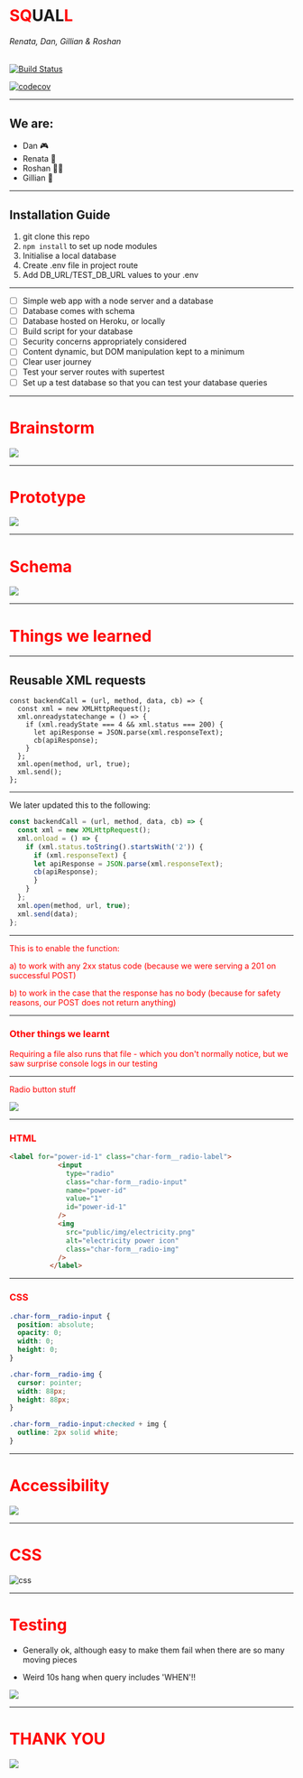 # <font color="red">SQ</font>UAL<font color="red">L</font>
<h6>
Renata, Dan, Gillian & Roshan
</h6>

[![Build Status](https://travis-ci.org/fac18/week6-coda-squall.svg?branch=master)](https://travis-ci.org/fac18/week6-coda-squall)

[![codecov](https://codecov.io/gh/fac18/week6-coda-squall/branch/master/graph/badge.svg)](https://codecov.io/gh/fac18/week6-coda-squall)

---

## We are:
* Dan 🎮
* Renata 🐰
* Roshan 🙆🏾
* Gillian 🍬

---

## Installation Guide

1. git clone this repo
2. `npm install` to set up node modules
3. Initialise a local database
4. Create .env file in project route
5. Add DB_URL/TEST_DB_URL values to your .env

---

- [ ] Simple web app with a node server and a database
- [ ] Database comes with schema
- [ ] Database hosted on Heroku, or locally
- [ ] Build script for your database
- [ ] Security concerns appropriately considered
- [ ] Content dynamic, but DOM manipulation kept to a minimum
- [ ] Clear user journey
- [ ] Test your server routes with supertest
- [ ] Set up a test database so that you can test your database queries

---

# <font color="red">Brainstorm</font>

![](https://i.imgur.com/t2RebOo.jpg)

---

# <font color="red">Prototype</font>

![](https://i.imgur.com/OrAqGnx.jpg)

---

# <font color="red">Schema</font>

![](https://i.imgur.com/pfGJA4a.png)

---

# <font color="red">Things we learned</font>

---

<h2> Reusable XML requests </h2>

```javascript=
const backendCall = (url, method, data, cb) => {
  const xml = new XMLHttpRequest();
  xml.onreadystatechange = () => {
    if (xml.readyState === 4 && xml.status === 200) {
      let apiResponse = JSON.parse(xml.responseText);
      cb(apiResponse);
    }
  };
  xml.open(method, url, true);
  xml.send();
};
```

---

We later updated this to the following:

```javascript
const backendCall = (url, method, data, cb) => {
  const xml = new XMLHttpRequest();
  xml.onload = () => {
    if (xml.status.toString().startsWith('2')) {
      if (xml.responseText) {
      let apiResponse = JSON.parse(xml.responseText);
      cb(apiResponse);
      }
    }
  };
  xml.open(method, url, true);
  xml.send(data);
};
```

---

<font color="red">
This is to enable the function:

a) to work with any 2xx status code (because we were serving a 201 on successful POST)

b) to work in the case that the response has no body (because for safety reasons, our POST does not return anything)
</font>

---

### <font color="red">Other things we learnt

Requiring a file also runs that file - which you don't normally notice, but we saw surprise console logs in our testing
</font>

---

<font color="red">Radio button stuff</font>

![](https://media.giphy.com/media/ER9ew0BbQGCDC/giphy.gif)

---

### <font color='red'> HTML </font>

```html
<label for="power-id-1" class="char-form__radio-label">
            <input
              type="radio"
              class="char-form__radio-input"
              name="power-id"
              value="1"
              id="power-id-1"
            />
            <img
              src="public/img/electricity.png"
              alt="electricity power icon"
              class="char-form__radio-img"
            />
          </label>
```

---

### <font color='red'> CSS </font>

```css
.char-form__radio-input {
  position: absolute;
  opacity: 0;
  width: 0;
  height: 0;
}

.char-form__radio-img {
  cursor: pointer;
  width: 88px;
  height: 88px;
}

.char-form__radio-input:checked + img {
  outline: 2px solid white;
}
```

---

# <font color="red">Accessibility</font>

![](https://i.imgur.com/ZIYVYvN.png)


---

# <font color="red">CSS</font>

![css](https://imgur.com/1mzfzUN.jpg)

---

# <font color="red">Testing</font>

* Generally ok, although easy to make them fail when there are so many moving pieces

* Weird 10s hang when query includes 'WHEN'!!

![](https://imgur.com/xOf25aX.jpg)

---

# <font color="red">THANK YOU</font> 

![](https://media2.giphy.com/media/7ywpENs4MoQko/giphy.webp?cid=790b7611c585508caf0ababbacb18e138ba492a714c57fd7&rid=giphy.webp)




